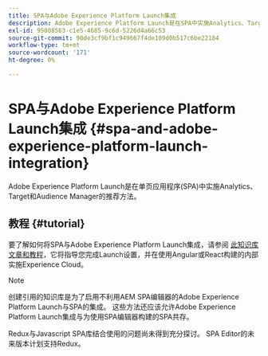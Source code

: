 ```yaml
---
title: SPA与Adobe Experience Platform Launch集成
description: Adobe Experience Platform Launch是在SPA中实施Analytics、Target和Audience Manager的推荐方法。
exl-id: 95008563-c1e5-4685-9c6d-5226d4a66c53
source-git-commit: 90de3cf9bf1c949667f4de109d0b517c6be22184
workflow-type: tm+mt
source-wordcount: '171'
ht-degree: 0%

---
```


# SPA与Adobe Experience Platform Launch集成 {#spa-and-adobe-experience-platform-launch-integration}

Adobe Experience Platform Launch是在单页应用程序(SPA)中实施Analytics、Target和Audience Manager的推荐方法。

## 教程 {#tutorial}

要了解如何将SPA与Adobe Experience Platform Launch集成，请参阅 [此知识库文章和教程](https://helpx.adobe.com/experience-manager/kt/integration/using/launch-reference-architecture-SPA-tutorial-implement.html)，它将指导您完成Launch设置，并在使用Angular或React构建的内部实施Experience Cloud。

>[!NOTE]
>
>创建引用的知识库是为了启用不利用AEM SPA编辑器的Adobe Experience Platform Launch与SPA的集成。 这些方法还应该允许Adobe Experience Platform Launch集成与为使用SPA编辑器构建的SPA共存。
>
>Redux与Javascript SPA库结合使用的问题尚未得到充分探讨。 SPA Editor的未来版本计划支持Redux。
